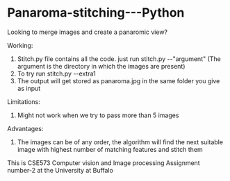 # Panaroma-stitching---Python
Looking to merge images and create a panaromic view?

Working:

1. Stitch.py file contains all the code. just run stitch.py --"argument" (The argument is the directory in which the images are present)
2. To try run stitch.py --extra1
3. The output will get stored as panaroma.jpg in the same folder you give as input

Limitations:
1. Might not work when we try to pass more than 5 images

Advantages:
1. The images can be of any order, the algorithm will find the next suitable image with highest number of matching features and stitch them

This is CSE573 Computer vision and Image processing Assignment number-2 at the University at Buffalo
